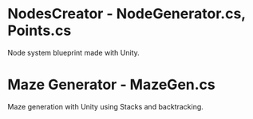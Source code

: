 # NodesCreator - NodeGenerator.cs, Points.cs
Node system blueprint made with Unity.

# Maze Generator - MazeGen.cs
Maze generation with Unity using Stacks and backtracking.
